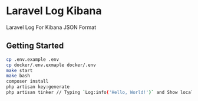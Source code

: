 # Laravel Log Kibana
Laravel Log For Kibana JSON Format

## Getting Started
```bash
cp .env.example .env
cp docker/.env.exmaple docker/.env 
make start
make bash
composer install
php artisan key:generate
php artisan tinker // Typing `Log:info('Hello, World!')` and Show localhost:5601
```
